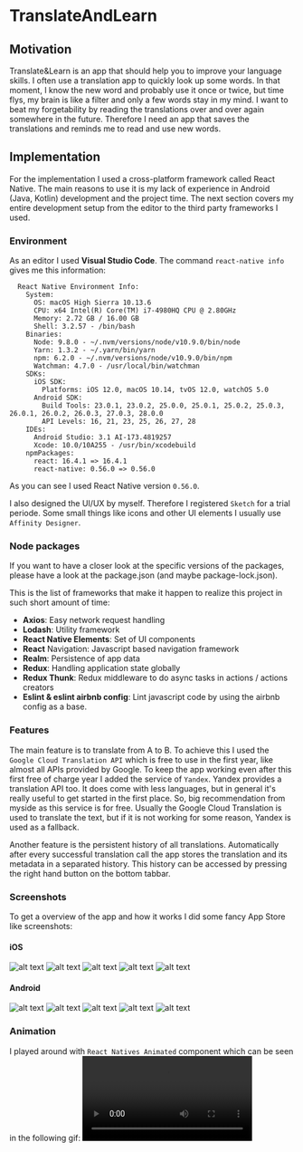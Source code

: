 # TranslateAndLearn

## Motivation

Translate&Learn is an app that should help you to improve your language skills. I often use a translation app to quickly look up some words. In that moment, I know the new word and probably use it once or twice, but time flys, my brain is like a filter and only a few words stay in my mind. I want to beat my forgetability by reading the translations over and over again somewhere in the future. Therefore I need an app that saves the translations and reminds me to read and use new words.

## Implementation

For the implementation I used a cross-platform framework called React Native. The main reasons to use it is my lack of experience in Android (Java, Kotlin) development and the project time. The next section covers my entire development setup from the editor to the third party frameworks I used.

### Environment

As an editor I used **Visual Studio Code**.
The command `react-native info` gives me this information:

```
  React Native Environment Info:
    System:
      OS: macOS High Sierra 10.13.6
      CPU: x64 Intel(R) Core(TM) i7-4980HQ CPU @ 2.80GHz
      Memory: 2.72 GB / 16.00 GB
      Shell: 3.2.57 - /bin/bash
    Binaries:
      Node: 9.8.0 - ~/.nvm/versions/node/v10.9.0/bin/node
      Yarn: 1.3.2 - ~/.yarn/bin/yarn
      npm: 6.2.0 - ~/.nvm/versions/node/v10.9.0/bin/npm
      Watchman: 4.7.0 - /usr/local/bin/watchman
    SDKs:
      iOS SDK:
        Platforms: iOS 12.0, macOS 10.14, tvOS 12.0, watchOS 5.0
      Android SDK:
        Build Tools: 23.0.1, 23.0.2, 25.0.0, 25.0.1, 25.0.2, 25.0.3, 26.0.1, 26.0.2, 26.0.3, 27.0.3, 28.0.0
        API Levels: 16, 21, 23, 25, 26, 27, 28
    IDEs:
      Android Studio: 3.1 AI-173.4819257
      Xcode: 10.0/10A255 - /usr/bin/xcodebuild
    npmPackages:
      react: 16.4.1 => 16.4.1
      react-native: 0.56.0 => 0.56.0
```

As you can see I used React Native version `0.56.0`.

I also designed the UI/UX by myself. Therefore I registered `Sketch` for a trial periode. Some small things like icons and other UI elements I usually use `Affinity Designer`.

### Node packages

If you want to have a closer look at the specific versions of the packages, please have a look at the package.json (and maybe package-lock.json).

This is the list of frameworks that make it happen to realize this project in such short amount of time:

- **Axios**: Easy network request handling
- **Lodash**: Utility framework
- **React Native Elements**: Set of UI components
- **React** Navigation: Javascript based navigation framework
- **Realm**: Persistence of app data
- **Redux**: Handling application state globally
- **Redux Thunk**: Redux middleware to do async tasks in actions / actions creators
- **Eslint & eslint airbnb config**: Lint javascript code by using the airbnb config as a base.

### Features

The main feature is to translate from A to B. To achieve this I used the `Google Cloud Translation API` which is free to use in the first year, like almost all APIs provided by Google. To keep the app working even after this first free of charge year I added the service of `Yandex`. Yandex provides a translation API too. It does come with less languages, but in general it's really useful to get started in the first place. So, big recommendation from myside as this service is for free. Usually the Google Cloud Translation is used to translate the text, but if it is not working for some reason, Yandex is used as a fallback.

Another feature is the persistent history of all translations. Automatically after every successful translation call the app stores the translation and its metadata in a separated history. This history can be accessed by pressing the right hand button on the bottom tabbar.

### Screenshots

To get a overview of the app and how it works I did some fancy App Store like screenshots:

#### iOS

![alt text][ios1]
![alt text][ios2]
![alt text][ios3]
![alt text][ios4]
![alt text][ios5]

#### Android

![alt text][android1]
![alt text][android2]
![alt text][android3]
![alt text][android4]
![alt text][android5]

### Animation

I played around with `React Natives Animated` component which can be seen in the following gif:
![alt text][gif]

[ios1]: https://github.com/papsti7/TranslateAndLearn/blob/develop/Screenshots/ios/translatelearn_1.0_iOS/5.5-inch%20(iPhone%206%2B)%20-%20Screenshot%201.png "Start Screen"
[ios2]: https://github.com/papsti7/TranslateAndLearn/blob/develop/Screenshots/ios/translatelearn_1.0_iOS/5.5-inch%20(iPhone%206%2B)%20-%20Screenshot%202.png "Language Choose"
[ios3]: https://github.com/papsti7/TranslateAndLearn/blob/develop/Screenshots/ios/translatelearn_1.0_iOS/5.5-inch%20(iPhone%206%2B)%20-%20Screenshot%203.png "Switch Language"
[ios4]: https://github.com/papsti7/TranslateAndLearn/blob/develop/Screenshots/ios/translatelearn_1.0_iOS/5.5-inch%20(iPhone%206%2B)%20-%20Screenshot%204.png "History"
[ios5]: https://github.com/papsti7/TranslateAndLearn/blob/develop/Screenshots/ios/translatelearn_1.0_iOS/5.5-inch%20(iPhone%206%2B)%20-%20Screenshot%205.png "Detail Screen"
[android1]: https://github.com/papsti7/TranslateAndLearn/blob/develop/Screenshots/android/translatelearn_1.0_Android/Nexus%206P%20-%20Screenshot%201.png "Start Screen"
[android2]: https://github.com/papsti7/TranslateAndLearn/blob/develop/Screenshots/android/translatelearn_1.0_Android/Nexus%206P%20-%20Screenshot%202.png "Language Choose"
[android3]: https://github.com/papsti7/TranslateAndLearn/blob/develop/Screenshots/android/translatelearn_1.0_Android/Nexus%206P%20-%20Screenshot%203.png "Switch Language"
[android4]: https://github.com/papsti7/TranslateAndLearn/blob/develop/Screenshots/android/translatelearn_1.0_Android/Nexus%206P%20-%20Screenshot%204.png "History"
[android5]: https://github.com/papsti7/TranslateAndLearn/blob/develop/Screenshots/android/translatelearn_1.0_Android/Nexus%206P%20-%20Screenshot%205.png "Detail Screen"
[gif]: https://github.com/papsti7/TranslateAndLearn/blob/develop/Screenshots/TranslateAndLearn.mp4 "Animation Example"

